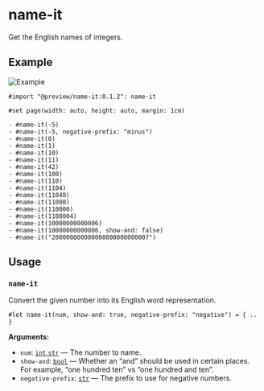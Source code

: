 # name-it

Get the English names of integers.

## Example

![Example](./example.png)

```typ
#import "@preview/name-it:0.1.2": name-it

#set page(width: auto, height: auto, margin: 1cm)

- #name-it(-5)
- #name-it(-5, negative-prefix: "minus")
- #name-it(0)
- #name-it(1)
- #name-it(10)
- #name-it(11)
- #name-it(42)
- #name-it(100)
- #name-it(110)
- #name-it(1104)
- #name-it(11040)
- #name-it(11000)
- #name-it(110000)
- #name-it(1100004)
- #name-it(10000000000006)
- #name-it(10000000000006, show-and: false)
- #name-it("200000000000000000000000007")
```

## Usage

### `name-it`

Convert the given number into its English word representation.

```typ
#let name-it(num, show-and: true, negative-prefix: "negative") = { .. }
```

**Arguments:**

- `num`: [`int`],[`str`] &mdash; The number to name.
- `show-and`: [`bool`] &mdash; Whether an “and” should be used in certain
  places. For example, “one hundred ten” vs “one hundred and ten”.
- `negative-prefix`: [`str`] &mdash; The prefix to use for negative numbers.

[`str`]: https://typst.app/docs/reference/foundations/str/
[`int`]: https://typst.app/docs/reference/foundations/int/
[`bool`]: https://typst.app/docs/reference/foundations/bool/
